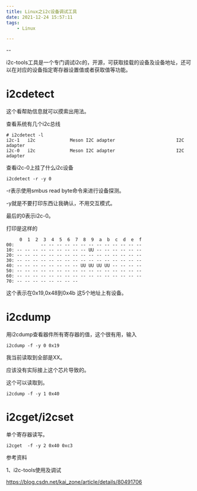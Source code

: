 ```yaml
---
title: Linux之i2c设备调试工具
date: 2021-12-24 15:57:11
tags:
	- Linux

---
```


--

i2c-tools工具是一个专门调试i2c的，开源，可获取挂载的设备及设备地址，还可以在对应的设备指定寄存器设置值或者获取值等功能。



# i2cdetect

这个看帮助信息就可以摸索出用法。

查看系统有几个i2c总线

```
# i2cdetect -l
i2c-1   i2c             Meson I2C adapter                       I2C adapter
i2c-0   i2c             Meson I2C adapter                       I2C adapter
```

查看i2c-0上挂了什么i2c设备

```
i2cdetect -r -y 0
```

-r表示使用smbus read byte命令来进行设备探测。

-y就是不要打印东西让我确认，不用交互模式。

最后的0表示i2c-0。

打印是这样的

```
     0  1  2  3  4  5  6  7  8  9  a  b  c  d  e  f
00:          -- -- -- -- -- -- -- -- -- -- -- -- -- 
10: -- -- -- -- -- -- -- -- -- UU -- -- -- -- -- -- 
20: -- -- -- -- -- -- -- -- -- -- -- -- -- -- -- -- 
30: -- -- -- -- -- -- -- -- -- -- -- -- -- -- -- -- 
40: -- -- -- -- -- -- -- -- UU UU UU UU -- -- -- -- 
50: -- -- -- -- -- -- -- -- -- -- -- -- -- -- -- -- 
60: -- -- -- -- -- -- -- -- -- -- -- -- -- -- -- -- 
70: -- -- -- -- -- -- -- --    
```

这个表示在0x19,0x48到0x4b 这5个地址上有设备。

# i2cdump

用i2cdump查看器件所有寄存器的值，这个很有用，输入

```
i2cdump -f -y 0 0x19
```

我当前读取到全部是XX。

应该没有实际接上这个芯片导致的。

这个可以读取到。

```
i2cdump -f -y 1 0x40
```

# i2cget/i2cset

单个寄存器读写。

```
i2cget  -f -y 2 0x40 0xc3
```



参考资料

1、i2c-tools使用及调试

https://blog.csdn.net/kai_zone/article/details/80491706